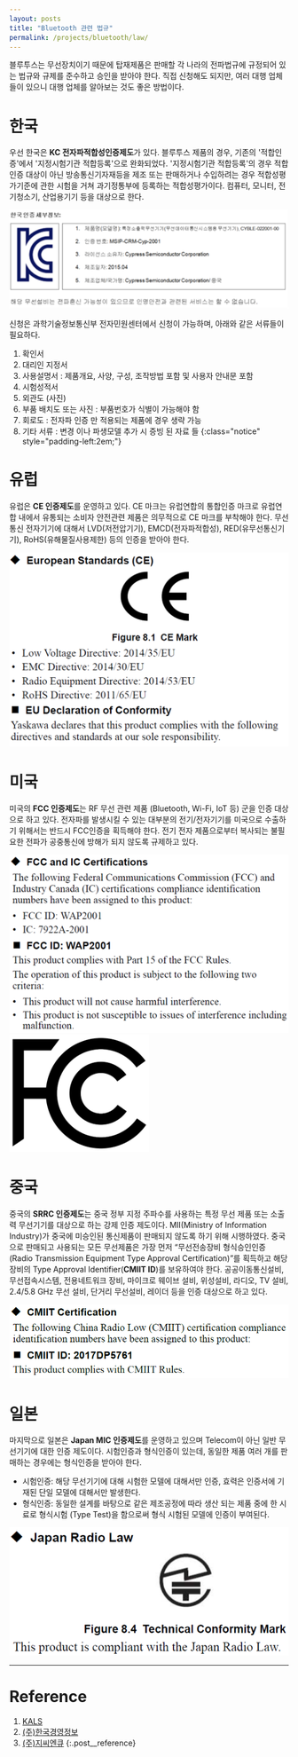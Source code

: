 ```yaml
---
layout: posts
title: "Bluetooth 관련 법규"
permalink: /projects/bluetooth/law/
---
```


블루투스는 무선장치이기 때문에 탑재제품은 판매할 각 나라의 전파법규에 규정되어 있는 법규와 규제를 준수하고 승인을 받아야 한다. 직접 신청해도 되지만, 여러 대행 업체들이 있으니 대행 업체를 알아보는 것도 좋은 방법이다.

# 한국

우선 한국은 **KC 전자파적합성인증제도**가 있다. 블루투스 제품의 경우, 기존의 '적합인증'에서 '지정시험기관 적합등록'으로 완화되었다. '지정시험기관 적합등록'의 경우 적합인증 대상이 아닌 방송통신기자재등을 제조 또는 판매하거나 수입하려는 경우 적합성평가기준에 관한 시험을 거쳐 과기정통부에 등록하는 적합성평가이다. 컴퓨터, 모니터, 전기청소기, 산업용기기 등을 대상으로 한다.

<img class="modal" src="/_pages/projects/bluetooth/images/law/1.png" alt="<b>[Fig. 1]</b> Cypress사의 KC 인증 마크."/>

신청은 과학기술정보통신부 전자민원센터에서 신청이 가능하며, 아래와 같은 서류들이 필요하다.

1. 확인서
2. 대리인 지정서
3. 사용설명서 : 제품개요, 사양, 구성, 조작방법 포함 및 사용자 안내문 포함
4. 시험성적서
5. 외관도 (사진)
6. 부품 배치도 또는 사진 : 부품번호가 식별이 가능해야 함
7. 회로도 : 전자파 인증 만 적용되는 제품에 경우 생략 가능
8. 기타 서류 : 변경 이나 파생모델 추가 시 증빙 된 자료 들
{:class="notice" style="padding-left:2em;"}

# 유럽

유럽은 **CE 인증제도**를 운영하고 있다. CE 마크는 유럽연합의 통합인증 마크로 유럽연합 내에서 유통되는 소비자 안전관련 제품은 의무적으로 CE 마크를 부착해야 한다. 무선 통신 전자기기에 대해서 LVD(저전압기기), EMCD(전자파적합성), RED(유무선통신기기), RoHS(유해물질사용제한) 등의 인증을 받아야 한다.

<img class="modal img__small" src="/_pages/projects/bluetooth/images/law/2.png" alt="<b>[Fig. 2]</b> Yaskawa사의 CE 인증 마크."/>

# 미국

미국의 **FCC 인증제도**는 RF 무선 관련 제품 (Bluetooth, Wi-Fi, IoT 등) 군을 인증 대상으로 하고 있다. 전자파를 발생시킬 수 있는 대부분의 전기/전자기기를 미국으로 수출하기 위해서는 반드시 FCC인증을 획득해야 한다. 전기 전자 제품으로부터 복사되는 불필요한 전파가 공중통신에 방해가 되지 않도록 규제하고 있다.

<div class="post__stage-container">
    <div class="post__stage">
        <img class="modal" src="/_pages/projects/bluetooth/images/law/3.png" alt="<b>[Fig. 3]</b> Yaskawa사의 FCC 인증."/>
    </div>
    <div class="post__stage">
        <img class="modal" style="width: 50%;" src="/_pages/projects/bluetooth/images/law/4.png" alt="<b>[Fig. 4]</b> FCC 인증 마크, FCC 마크는 유럽의 CE 마크와 달리 법적 지위를 갖지 않는다."/>
    </div>
</div>

# 중국

중국의 **SRRC 인증제도**는 중국 정부 지정 주파수를 사용하는 특정 무선 제품 또는 소출력 무선기기를 대상으로 하는 강제 인증 제도이다. MII(Ministry of Information Industry)가 중국에 미승인된 통신제품이 판매되지 않도록 하기 위해 시행하였다. 중국으로 판매되고 사용되는 모든 무선제품은 가장 먼저 “무선전송장비 형식승인인증(Radio Transmission Equipment Type Approval Certification)”를 획득하고 해당장비의 Type Approval Identifier(**CMIIT ID**)를 보유하여야 한다. 공공이동통신설비, 무선접속시스템, 전용네트워크 장비, 마이크로 웨이브 설비, 위성설비, 라디오, TV 설비, 2.4/5.8 GHz 무선 설비, 단거리 무선설비, 레이더 등을 인증 대상으로 하고 있다.

<img class="modal img__small" src="/_pages/projects/bluetooth/images/law/5.png" alt="<b>[Fig. 5]</b> Yaskawa사의 SRRC 인증."/>

# 일본

마지막으로 일본은 **Japan MIC 인증제도**를 운영하고 있으며 Telecom이 아닌 일반 무선기기에 대한 인증 제도이다. 시험인증과 형식인증이 있는데, 동일한 제품 여러 개를 판매하는 경우에는 형식인증을 받아야 한다.

- 시험인증: 해당 무선기기에 대해 시험한 모델에 대해서만 인증, 효력은 인증서에 기재된 단일 모델에 대해서만 발생한다.
- 형식인증: 동일한 설계를 바탕으로 같은 제조공정에 따라 생산 되는 제품 중에 한 시료로 형식시험 (Type Test)을 함으로써 형식 시험된 모델에 인증이 부여된다.

<img class="modal img__small" src="/_pages/projects/bluetooth/images/law/6.png" alt="<b>[Fig. 6]</b> Yaskawa사의 J-MIC 인증 마크."/>




---

# <a name="Reference"></a>Reference

1. <a href='http://kals.co.kr/sub/index.php' target='_blank'>KALS</a>
2. <a href='https://k-mit.com/' target='_blank'>(주)한국경영정보</a>
3. <a href='http://www.gcnq.co.kr/' target='_blank'>(주)지씨엔큐</a>
{:.post__reference}